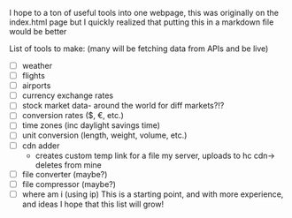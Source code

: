 
I hope to a ton of useful tools into one webpage,
this was originally on the index.html page but
I quickly realized that putting this in a markdown file would be better 

List of tools to make: (many will be fetching data from APIs and be live)

- [ ] weather
- [ ] flights
- [ ] airports
- [ ] currency exchange rates
- [ ] stock market data- around the world for diff markets?!?
- [ ] conversion rates ($, €, etc.)
- [ ] time zones (inc daylight savings time)
- [ ] unit conversion (length, weight, volume, etc.)
- [ ] cdn adder
    - creates custom temp link for a file my server, uploads to hc cdn-> deletes from mine
- [ ] file converter (maybe?)
- [ ] file compressor (maybe?)
- [ ] where am i (using ip)
This is a starting point, and with more experience, and ideas I hope that this list will grow!